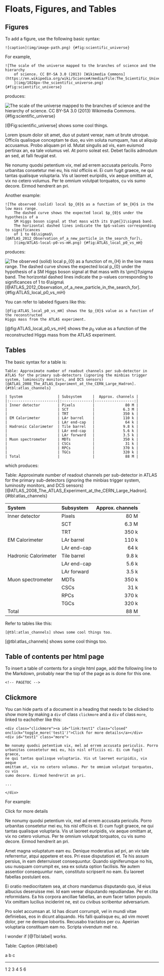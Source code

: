 Floats, Figures, and Tables
===============================================================================

<!-- PAGETOC -->

Figures
-------------------------------------------------------------------------------

To add a figure, use the following basic syntax:

    ![caption](img/image-path.png) {#fig:scientific_universe}

For example,

    ![The scale of the universe mapped to the branches of science and the hierarchy
        of science. CC BY-SA 3.0 (2013) [Wikimedia Commons](https://en.wikipedia.org/wiki/Science#/media/File:The_Scientific_Universe.png).
        ](img/1024px-the_scientific_universe.png) {#fig:scientific_universe}

produces:

![The scale of the universe mapped to the branches of science and the hierarchy of science. CC BY-SA 3.0 (2013)
    [Wikimedia Commons](https://en.wikipedia.org/wiki/Science#/media/File:The_Scientific_Universe.png).
    ](img/1024px-the_scientific_universe.png) {#fig:scientific_universe}

[@Fig:scientific_universe] shows some cool things.

Lorem ipsum dolor sit amet, duo ut putant verear, nam ut brute utroque.
Officiis qualisque conceptam te duo, eu vim soluta numquam, has ut aliquip
accusamus. Probo aliquam pri id. Mutat singulis ad vis, eam euismod pertinax
an, ea tale volumus vel. At porro soleat est. Debet facilis admodum an sed,
at falli feugiat est.

Ne nonumy quodsi petentium vix, mel ad errem accusata periculis. Porro
urbanitas consetetur mei eu, his nisl officiis ei. Ei cum fugit graece,
ne qui tantas qualisque voluptaria. Vis ut laoreet euripidis, vix aeque
omittam at, vix no cetero volumus. Per te omnium volutpat torquatos, cu vis
sumo decore. Eirmod hendrerit an pri.

Another example:

    ![The observed (solid) local $p_{0}$ as a function of $m_{H}$ in the low mass range.
        The dashed curve shows the expected local $p_{0}$ under the hypothesis of a
        SM Higgs boson signal at that mass with its $\pm{}1\sigma$ band.
        The horizontal dashed lines indicate the $p$-values corresponding to significances
        of 1 to 6$\sigma$\ [@ATLAS_2012_Observation_of_a_new_particle_in_the_search_for]\.
        ](img/ATLAS-local-p0-vs-mH.png) {#fig:ATLAS_local_p0_vs_mH}

produces:

![The observed (solid) local $p_{0}$ as a function of $m_{H}$ in the low mass range.
    The dashed curve shows the expected local $p_{0}$ under the hypothesis of a
    SM Higgs boson signal at that mass with its $\pm{}1\sigma$ band.
    The horizontal dashed lines indicate the $p$-values corresponding to significances
    of 1 to 6$\sigma$\ [@ATLAS_2012_Observation_of_a_new_particle_in_the_search_for]\.
    ](img/ATLAS-local-p0-vs-mH.png) {#fig:ATLAS_local_p0_vs_mH}


You can refer to labeled figuers like this:

    [@fig:ATLAS_local_p0_vs_mH] shows the $p_{0}$ value as a function of the reconstructed
    Higgs mass from the ATLAS experiment.

[@fig:ATLAS_local_p0_vs_mH] shows the $p_{0}$ value as a function of the reconstructed
Higgs mass from the ATLAS experiment.


Tables
-------------------------------------------------------------------------------

The basic syntax for a table is:

    Table: Approximate number of readout channels per sub-detector in ATLAS for the primary sub-detectors (ignoring the minbias trigger system, luminosity monitors, and DCS sensors) [@ATLAS_2008_The_ATLAS_Experiment_at_the_CERN_Large_Hadron]. {#tbl:atlas_channels}
    
    | System                | Subsystem     |  Approx. channels |
    |:----------------------|:--------------|------------------:|
    | Inner detector        | Pixels        |              80 M |
    |                       | SCT           |             6.3 M |
    |                       | TRT           |             350 k |
    | EM Calorimeter        | LAr barrel    |             110 k |
    |                       | LAr end-cap   |              64 k |
    | Hadronic Calorimeter  | Tile barrel   |             9.8 k |
    |                       | LAr end-cap   |             5.6 k |
    |                       | LAr forward   |             3.5 k |
    | Muon spectrometer     | MDTs          |             350 k |
    |                       | CSCs          |              31 k |
    |                       | RPCs          |             370 k |
    |                       | TGCs          |             320 k |
    | Total                 |               |              88 M |

which produces:

Table: Approximate number of readout channels per sub-detector in ATLAS for the primary sub-detectors (ignoring the minbias trigger system, luminosity monitors, and DCS sensors) [@ATLAS_2008_The_ATLAS_Experiment_at_the_CERN_Large_Hadron]. {#tbl:atlas_channels}

| System                | Subsystem     |  Approx. channels |
|:----------------------|:--------------|------------------:|
| Inner detector        | Pixels        |              80 M |
|                       | SCT           |             6.3 M |
|                       | TRT           |             350 k |
| EM Calorimeter        | LAr barrel    |             110 k |
|                       | LAr end-cap   |              64 k |
| Hadronic Calorimeter  | Tile barrel   |             9.8 k |
|                       | LAr end-cap   |             5.6 k |
|                       | LAr forward   |             3.5 k |
| Muon spectrometer     | MDTs          |             350 k |
|                       | CSCs          |              31 k |
|                       | RPCs          |             370 k |
|                       | TGCs          |             320 k |
| Total                 |               |              88 M |

Refer to tables like this:

    [@tbl:atlas_channels] shows some cool things too.

[@tbl:atlas_channels] shows some cool things too.


Table of contents per html page
------------------------------------------------------

To insert a table of contents for a single html page,
add the following line to the Markdown, probably near
the top of the page as is done for this one.

    <!-- PAGETOC -->


Clickmore
-------------------------------------------------------------------------------

You can hide parts of a document in a heading that needs to be clicked
to show more by making a `div` of class `clickmore`
and a `div` of class `more`, linked to eachother like this:

    <div class="clickmore"><a id="link:test1" class="closed" onclick="toggle_more('test1')">Click for more details</a></div>
    <div id="test1" class="more">

    Ne nonumy quodsi petentium vix, mel ad errem accusata periculis. Porro
    urbanitas consetetur mei eu, his nisl officiis ei. Ei cum fugit graece,
    ne qui tantas qualisque voluptaria. Vis ut laoreet euripidis, vix aeque
    omittam at, vix no cetero volumus. Per te omnium volutpat torquatos, cu vis
    sumo decore. Eirmod hendrerit an pri.
    
    ...
    
    </div>

For example:

<div class="clickmore"><a id="link:test1" class="closed" onclick="toggle_more('test1')">Click for more details</a></div>
<div id="test1" class="more">

Ne nonumy quodsi petentium vix, mel ad errem accusata periculis. Porro
urbanitas consetetur mei eu, his nisl officiis ei. Ei cum fugit graece,
ne qui tantas qualisque voluptaria. Vis ut laoreet euripidis, vix aeque
omittam at, vix no cetero volumus. Per te omnium volutpat torquatos, cu vis
sumo decore. Eirmod hendrerit an pri.

Amet magna voluptatum eam eu. Denique moderatius ad pri, an vix tale
referrentur, atqui appetere et eos. Pri esse disputationi et. Te his
assum persius, in eam deterruisset consequuntur. Quando signiferumque no
his, usu nusquam corrumpit ex, sea ex soluta option facilisis. Ne autem
assentior consequuntur nam, constituto scripserit no eam. Eu laoreet
fabellas postulant eos.

Ei oratio mediocritatem sea, at choro mandamus disputando quo, id eius
albucius deseruisse mei. Id eam verear disputando repudiandae. Per et
clita reformidans. Ea his corpora ancillae fabellas, an eum facer tation
populo. Vix omittam lucilius inciderint ne, est cu civibus scribentur
adversarium.

Pro solet accumsan at. Id has dicunt corrumpit, vel in mundi vitae
definiebas, eos in dicunt aliquando. His falli qualisque eu, ad vim movet
dolor, per ne denique lobortis. Recusabo tractatos per cu. Apeirian
voluptaria constituam eam no. Scripta vivendum mel ne.

I wonder if [@Tbl:label] works.

Table: Caption {#tbl:label}

a   b   c
--- --- ---
1   2   3
4   5   6

</div> <!-- end clickmore -->


<!-- REFERENCES -->


